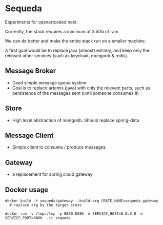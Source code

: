 # Sequeda

Experiments for openartcoded next.

Currently, the stack requires a minimum of 3.5Gb of ram. 

We can do better and make the entire stack run on a smaller machine.

A first goal would be to replace java (almost) entirely, and keep only the relevant other services (such as keycloak, mongodb & redis).

## Message Broker

- Dead simple message queue system
- Goal is to replace artemis (java) with only the relevant parts, such as persistence of the messages sent (until someone consumes it)

## Store

- High level abstraction of mongodb. Should replace spring-data

## Message Client

- Simple client to consume / produce messages.

## Gateway

- a replacement for spring cloud gateway


## Docker usage

`docker build -t sequeda/gateway --build-arg CRATE_NAME=sequeda_gateway . # replace arg by the target crate`

`docker run -v /tmp:/tmp -p 8080:8080 -e SERVICE_HOST=0.0.0.0 -e SERVICE_PORT=8080  -it sequeda`